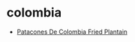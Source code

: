 # colombia

 * [Patacones De Colombia Fried Plantain](index/p/patacones-de-colombia-fried-plantain.json)
